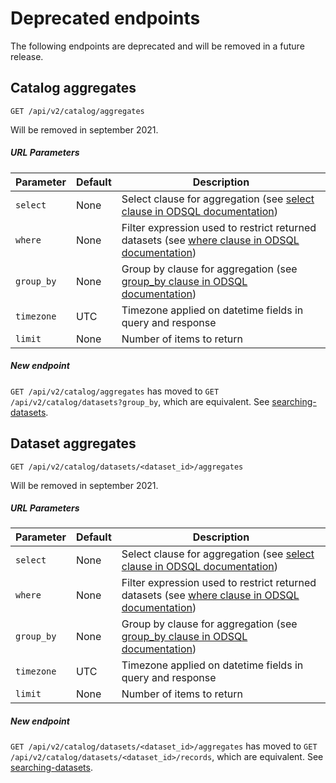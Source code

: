 # Deprecated endpoints

The following endpoints are deprecated and will be removed in a future release.


## Catalog aggregates
`GET /api/v2/catalog/aggregates`


<aside>
Will be removed in september 2021.
</aside>

##### URL Parameters

Parameter  | Default | Description
---------  | ------- | -----------
`select`   | None    | Select clause for aggregation (see [select clause in ODSQL documentation](#select-clause))
`where`    | None    | Filter expression used to restrict returned datasets (see [where clause in ODSQL documentation](#where-clause))
`group_by` | None    | Group by clause for aggregation (see [group_by clause in ODSQL documentation](#group-by-clause))
`timezone` | UTC     | Timezone applied on datetime fields in query and response
`limit`    | None    | Number of items to return


##### New endpoint

`GET /api/v2/catalog/aggregates` has moved to `GET /api/v2/catalog/datasets?group_by`, which are equivalent. See [searching-datasets](#searching-datasets).


## Dataset aggregates
`GET /api/v2/catalog/datasets/<dataset_id>/aggregates`

<aside>
Will be removed in september 2021.
</aside>

##### URL Parameters

Parameter  | Default | Description
---------  | ------- | -----------
`select`   | None    | Select clause for aggregation (see [select clause in ODSQL documentation](#select-clause))
`where`    | None    | Filter expression used to restrict returned datasets (see [where clause in ODSQL documentation](#where-clause))
`group_by` | None    | Group by clause for aggregation (see [group_by clause in ODSQL documentation](#group-by-clause))
`timezone` | UTC     | Timezone applied on datetime fields in query and response
`limit`    | None    | Number of items to return


##### New endpoint

`GET /api/v2/catalog/datasets/<dataset_id>/aggregates` has moved to `GET /api/v2/catalog/datasets/<dataset_id>/records`, which are equivalent. See [searching-datasets](#searching-records).
